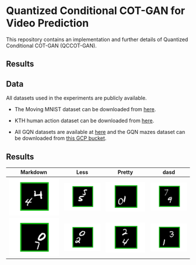 # Quantized Conditional COT-GAN for Video Prediction

This repository contains an implementation and further details of Quantized Conditional COT-GAN (QCCOT-GAN).

## Results 

## Data 

All datasets used in the experiments are publicly available.  

- The Moving MNIST dataset can be downloaded from [here](http://www.cs.toronto.edu/~nitish/unsupervised_video/).

- KTH human action dataset can be downloaded from [here](https://www.csc.kth.se/cvap/actions/). 

- All GQN datasets are available at [here](https://github.com/deepmind/gqn-datasets) and the GQN mazes dataset can be downloaded from [this GCP bucket](https://console.cloud.google.com/storage/browser/gqn-dataset/mazes?pageState=(%22StorageObjectListTable%22:(%22f%22:%22%255B%255D%22))&prefix=&forceOnObjectsSortingFiltering=false). 

## Results

Markdown | Less | Pretty | dasd
--- | --- | ---  | ---
![](./gifs/mmnist0.gif)  |  ![](./gifs/mmnist1.gif) |  ![](./gifs/mmnist2.gif) |  ![](./gifs/mmnist3.gif) 
![](./gifs/mmnist4.gif) |![](./gifs/mmnist5.gif)  |  ![](./gifs/mmnist6.gif) |  ![](./gifs/mmnist7.gif)
